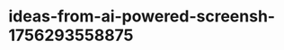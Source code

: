 # ideas-from-ai-powered-screensh-1756293558875
```json [ { "title": "مترجم النصوص الفوري من الصور", "description": "أداة تستخدم الذكاء الاصطناعي لترجمة النصوص الملتقطة من الصور إلى لغات متعددة بشكل فوري.", "mvp_plan": "استخدام مكتبة OCR لاستخراج النصوص، ثم دمج واجهة API للترجمة. إنشاء واجهة بسيطة لتحميل الصور وعرض النص المترجم." }, { "title": "أداة تحليل المحتوى من الصور", "description": "أد...
